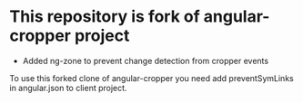 # This repository is fork of angular-cropper project

* Added ng-zone to prevent change detection from cropper events

To use this forked clone of angular-cropper you need add preventSymLinks in angular.json to client project.
